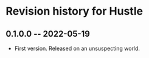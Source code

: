 # Revision history for Hustle

## 0.1.0.0 -- 2022-05-19

* First version. Released on an unsuspecting world.
